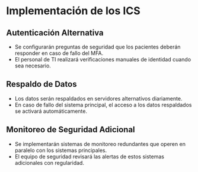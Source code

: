 # Implementación de los ICS
## Autenticación Alternativa
- Se configurarán preguntas de seguridad que los pacientes deberán responder en caso de fallo del MFA.
- El personal de TI realizará verificaciones manuales de identidad cuando sea necesario.

## Respaldo de Datos
- Los datos serán respaldados en servidores alternativos diariamente.
- En caso de fallo del sistema principal, el acceso a los datos respaldados se activará automáticamente.

## Monitoreo de Seguridad Adicional
- Se implementarán sistemas de monitoreo redundantes que operen en paralelo con los sistemas principales.
- El equipo de seguridad revisará las alertas de estos sistemas adicionales con regularidad.